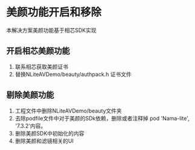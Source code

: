 # 美颜功能开启和移除
本解决方案美颜功能基于相芯SDK实现
## 开启相芯美颜功能
1. 联系相芯获取美颜证书
2. 替换NLiteAVDemo/beauty/authpack.h 证书文件
## 剔除美颜功能
1. 工程文件中删除NLiteAVDemo/beauty文件夹
2. 去除podfile文件中对于美颜的SDk依赖，删除或者注释掉 pod 'Nama-lite', '7.3.2'内容。
3. 删除美颜SDK中初始化的内容
4. 删除美颜和滤镜相关的UI

